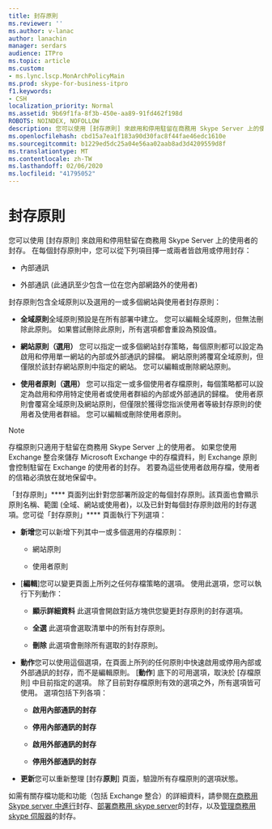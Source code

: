 ```yaml
---
title: 封存原則
ms.reviewer: ''
ms.author: v-lanac
author: lanachin
manager: serdars
audience: ITPro
ms.topic: article
ms.custom:
- ms.lync.lscp.MonArchPolicyMain
ms.prod: skype-for-business-itpro
f1.keywords:
- CSH
localization_priority: Normal
ms.assetid: 9b69f1fa-8f3b-450e-aa89-91fd462f198d
ROBOTS: NOINDEX, NOFOLLOW
description: 您可以使用 [封存原則] 來啟用和停用駐留在商務用 Skype Server 上的使用者的封存。 在每個封存原則中，您可以從下列項目擇一或兩者皆啟用或停用封存：
ms.openlocfilehash: cbd15a7ea1f183a90d30fac8f44fae46edc1610e
ms.sourcegitcommit: b1229ed5dc25a04e56aa02aab8ad3d4209559d8f
ms.translationtype: MT
ms.contentlocale: zh-TW
ms.lasthandoff: 02/06/2020
ms.locfileid: "41795052"
---
```

# <a name="archiving-policy"></a>封存原則
 
您可以使用 [封存原則] 來啟用和停用駐留在商務用 Skype Server 上的使用者的封存。 在每個封存原則中，您可以從下列項目擇一或兩者皆啟用或停用封存：
  
- 內部通訊
    
- 外部通訊 (此通訊至少包含一位在您內部網路外的使用者)
    
封存原則包含全域原則以及選用的一或多個網站與使用者封存原則：
  
- **全域原則**全域原則預設是在所有部署中建立。 您可以編輯全域原則，但無法刪除此原則。 如果嘗試刪除此原則，所有選項都會重設為預設值。
    
- **網站原則（選用）** 您可以指定一或多個網站封存策略，每個原則都可以設定為啟用和停用單一網站的內部或外部通訊的歸檔。 網站原則將覆寫全域原則，但僅限於該封存網站原則中指定的網站。 您可以編輯或刪除網站原則。
    
- **使用者原則（選用）** 您可以指定一或多個使用者存檔原則，每個策略都可以設定為啟用和停用特定使用者或使用者群組的內部或外部通訊的歸檔。 使用者原則會覆寫全域原則及網站原則，但僅限於獲得您指派使用者等級封存原則的使用者及使用者群組。 您可以編輯或刪除使用者原則。
    
> [!NOTE]
> 存檔原則只適用于駐留在商務用 Skype Server 上的使用者。 如果您使用 Exchange 整合來儲存 Microsoft Exchange 中的存檔資料，則 Exchange 原則會控制駐留在 Exchange 的使用者的封存。 若要為這些使用者啟用存檔，使用者的信箱必須放在就地保留中。 
  
「封存原則」**** 頁面列出針對您部署所設定的每個封存原則。該頁面也會顯示原則名稱、範圍 (全域、網站或使用者)，以及已針對每個封存原則啟用的封存選項。您可從「封存原則」**** 頁面執行下列選項：
- **新增**您可以新增下列其中一或多個選用的存檔原則：
    
  - 網站原則
    
  - 使用者原則
    
- [**編輯**]您可以變更頁面上所列之任何存檔策略的選項。 使用此選項，您可以執行下列動作：
    
  - **顯示詳細資料** 此選項會開啟對話方塊供您變更封存原則的封存選項。
    
  - **全選** 此選項會選取清單中的所有封存原則。
    
  - **刪除** 此選項會刪除所有選取的封存原則。
    
- **動作**您可以使用這個選項，在頁面上所列的任何原則中快速啟用或停用內部或外部通訊的封存，而不是編輯原則。 [**動作**] 底下的可用選項，取決於 [存檔原則] 中目前指定的選項。 除了目前對存檔原則有效的選項之外，所有選項皆可使用。 選項包括下列各項：
    
  - **啟用內部通訊的封存**
    
  - **停用內部通訊的封存**
    
  - **啟用外部通訊的封存**
    
  - **停用外部通訊的封存**
    
- **更新**您可以重新整理 [封存**原則**] 頁面，驗證所有存檔原則的選項狀態。
    
如需有關存檔功能和功能（包括 Exchange 整合）的詳細資料，請參閱[在商務用 Skype server 中進行](../../../plan-your-deployment/archiving/archiving.md)封存、[部署商務用 skype server](../../../deploy/deploy-archiving/deploy-archiving.md)的封存，以及[管理商務用 skype 伺服器](../../../manage/archiving/archiving.md)的封存。

